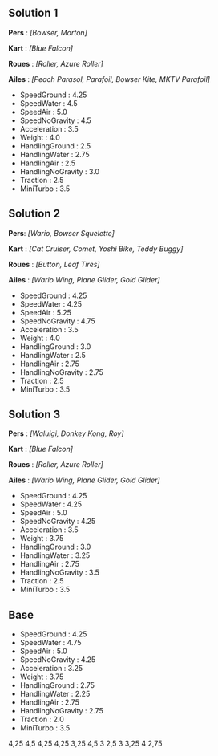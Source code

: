 ## Solution 1

**Pers** : *[Bowser, Morton]*

**Kart** : *[Blue Falcon]*

**Roues** : *[Roller, Azure Roller]*

**Ailes** : *[Peach Parasol, Parafoil, Bowser Kite, MKTV Parafoil]*

- SpeedGround : 4.25
- SpeedWater : 4.5
- SpeedAir : 5.0
- SpeedNoGravity : 4.5
- Acceleration : 3.5
- Weight : 4.0
- HandlingGround : 2.5
- HandlingWater : 2.75
- HandlingAir : 2.5
- HandlingNoGravity : 3.0
- Traction : 2.5
- MiniTurbo : 3.5

## Solution 2

**Pers**: *[Wario, Bowser Squelette]*

**Kart** : *[Cat Cruiser, Comet, Yoshi Bike, Teddy Buggy]*

**Roues** : *[Button, Leaf Tires]*

**Ailes** : *[Wario Wing, Plane Glider, Gold Glider]*

- SpeedGround : 4.25
- SpeedWater : 4.25
- SpeedAir : 5.25
- SpeedNoGravity : 4.75
- Acceleration : 3.5
- Weight : 4.0
- HandlingGround : 3.0
- HandlingWater : 2.5
- HandlingAir : 2.75
- HandlingNoGravity : 2.75
- Traction : 2.5
- MiniTurbo : 3.5

## Solution 3

**Pers** : *[Waluigi, Donkey Kong, Roy]*

**Kart** : *[Blue Falcon]*

**Roues** : *[Roller, Azure Roller]*

**Ailes** : *[Wario Wing, Plane Glider, Gold Glider]*

- SpeedGround : 4.25
- SpeedWater : 4.25
- SpeedAir : 5.0
- SpeedNoGravity : 4.25
- Acceleration : 3.5
- Weight : 3.75
- HandlingGround : 3.0
- HandlingWater : 3.25
- HandlingAir : 2.75
- HandlingNoGravity : 3.5
- Traction : 2.5
- MiniTurbo : 3.5

## Base

- SpeedGround : 4.25
- SpeedWater : 4.75
- SpeedAir : 5.0
- SpeedNoGravity : 4.25
- Acceleration : 3.25
- Weight : 3.75
- HandlingGround : 2.75
- HandlingWater : 2.25
- HandlingAir : 2.75
- HandlingNoGravity : 2.75
- Traction : 2.0
- MiniTurbo : 3.5

4,25	4,5	4,25	4,25	3,25	4,5	3	2,5	3	3,25	4	2,75
